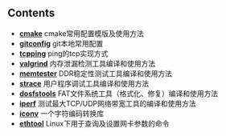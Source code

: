 
## Contents
* **[cmake](./gitconfig)** cmake常用配置模版及使用方法  
* **[gitconfig](./gitconfig)** git本地常用配置  
* **[tcpping](./tcpping)** ping的tcp实现方式  
* **[valgrind](./valgrind)** 内存泄漏检测工具编译和使用方法  
* **[memtester](./memtester)** DDR稳定性测试工具编译和使用方法  
* **[strace](./strace)** 用户程序调试工具编译和使用方法  
* **[dosfstools](./dosfstools)** FAT文件系统工具（格式化、修复）编译和使用方法  
* **[iperf](./iperf)** 测试最大TCP/UDP网络带宽工具的编译和使用方法  
* **[iconv](./iconv)** 一个字符编码转换库  
* **[ethtool](./ethtool)** Linux下用于查询及设置网卡参数的命令  
